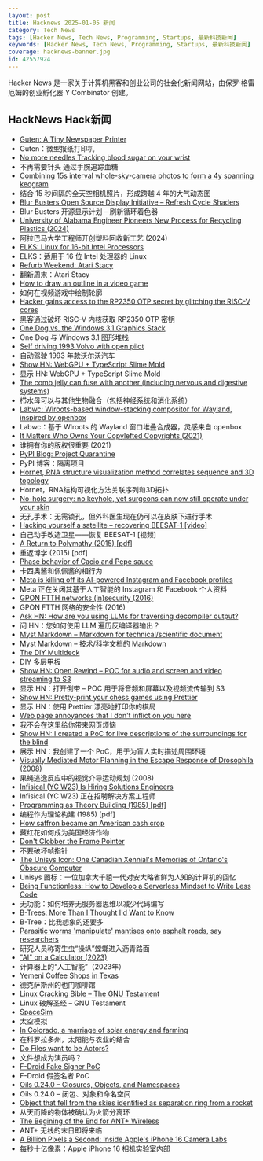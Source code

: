 ```yaml
---
layout: post
title: Hacknews 2025-01-05 新闻
category: Tech News
tags: [Hacker News, Tech News, Programming, Startups, 最新科技新闻]
keywords: [Hacker News, Tech News, Programming, Startups, 最新科技新闻]
coverage: hacknews-banner.jpg
id: 42557924
---
```


Hacker News 是一家关于计算机黑客和创业公司的社会化新闻网站，由保罗·格雷厄姆的创业孵化器 Y Combinator 创建。

## HackNews Hack新闻

- [Guten: A Tiny Newspaper Printer](https://amanvir.com/guten)
- Guten：微型报纸打印机
- [No more needles Tracking blood sugar on your wrist](https://uwaterloo.ca/news/media/no-more-needles-tracking-blood-sugar-your-wrist)
- 不再需要针头 通过手腕追踪血糖
- [Combining 15s interval whole-sky-camera photos to form a 4y spanning keogram](https://astrodon.social/@cgbassa/113770318993975063)
- 结合 15 秒间隔的全天空相机照片，形成跨越 4 年的大气动态图
- [Blur Busters Open Source Display Initiative – Refresh Cycle Shaders](https://blurbusters.com/blur-busters-open-source-display-initative-refresh-cycle-shaders/)
- Blur Busters 开源显示计划 – 刷新循环着色器
- [University of Alabama Engineer Pioneers New Process for Recycling Plastics (2024)](https://news.ua.edu/2024/10/ua-chemical-engineer-plastic-recycling/)
- 阿拉巴马大学工程师开创塑料回收新工艺 (2024)
- [ELKS: Linux for 16-bit Intel Processors](https://github.com/ghaerr/elks)
- ELKS：适用于 16 位 Intel 处理器的 Linux
- [Refurb Weekend: Atari Stacy](http://oldvcr.blogspot.com/2025/01/refurb-weekend-atari-stacy.html)
- 翻新周末：Atari Stacy
- [How to draw an outline in a video game](https://ameye.dev/notes/rendering-outlines/)
- 如何在视频游戏中绘制轮廓
- [Hacker gains access to the RP2350 OTP secret by glitching the RISC-V cores](https://www.tomshardware.com/raspberry-pi/it-looks-like-the-raspberry-pi-rp2350-hacking-challenge-has-been-beaten-hacker-gains-access-to-the-otp-secret-by-glitching-the-risc-v-cores-to-enable-debugging)
- 黑客通过破坏 RISC-V 内核获取 RP2350 OTP 密钥
- [One Dog vs. the Windows 3.1 Graphics Stack](https://wuffs.org/blog/windows-3x-graphics)
- One Dog 与 Windows 3.1 图形堆栈
- [Self driving 1993 Volvo with open pilot](https://practicapp.com/carbagepilot-part1/)
- 自动驾驶 1993 年款沃尔沃汽车
- [Show HN: WebGPU + TypeScript Slime Mold](https://github.com/SuboptimalEng/slime-sim-webgpu)
- 显示 HN: WebGPU + TypeScript Slime Mold
- [The comb jelly can fuse with another (including nervous and digestive systems)](https://www.cnn.com/2024/12/30/science/comb-jellies-fuse-single-organism/index.html)
- 栉水母可以与其他生物融合（包括神经系统和消化系统）
- [Labwc: Wlroots-based window-stacking compositor for Wayland, inspired by openbox](https://labwc.github.io/)
- Labwc：基于 Wlroots 的 Wayland 窗口堆叠合成器，灵感来自 openbox
- [It Matters Who Owns Your Copylefted Copyrights (2021)](https://sfconservancy.org/blog/2021/jun/30/who-should-own-foss-copyrights/)
- 谁拥有你的版权很重要 (2021)
- [PyPI Blog: Project Quarantine](https://blog.pypi.org/posts/2024-12-30-quarantine/)
- PyPI 博客：隔离项目
- [Hornet, RNA structure visualization method correlates sequence and 3D topology](https://phys.org/news/2024-12-hornet-rna-visualization-method-sequence.html)
- Hornet，RNA结构可视化方法关联序列和3D拓扑
- [No-hole surgery: no keyhole, yet surgeons can now still operate under your skin](https://www.nibib.nih.gov/news-events/newsroom/getting-under-your-skin-3d-printing-technique-builds-structures-through-tissues)
- 无孔手术：无需锁孔，但外科医生现在仍可以在皮肤下进行手术
- [Hacking yourself a satellite – recovering BEESAT-1 [video]](https://media.ccc.de/v/38c3-hacking-yourself-a-satellite-recovering-beesat-1)
- 自己动手改造卫星——恢复 BEESAT-1 [视频]
- [A Return to Polymathy (2015) [pdf]](https://paulrcohen.github.io/papers/Polymathy.pdf)
- 重返博学 (2015) [pdf]
- [Phase behavior of Cacio and Pepe sauce](https://arxiv.org/abs/2501.00536)
- 卡西奥酱和佩佩酱的相行为
- [Meta is killing off its AI-powered Instagram and Facebook profiles](https://www.theguardian.com/technology/2025/jan/03/meta-ai-powered-instagram-facebook-profiles)
- Meta 正在关闭其基于人工智能的 Instagram 和 Facebook 个人资料
- [GPON FTTH networks (in)security (2016)](https://pierrekim.github.io/blog/2016-11-01-gpon-ftth-networks-insecurity.html#introduction)
- GPON FTTH 网络的安全性 (2016)
- [Ask HN: How are you using LLMs for traversing decompiler output?]()
- 问 HN：您如何使用 LLM 遍历反编译器输出？
- [Myst Markdown – Markdown for technical/scientific document](https://mystmd.org/guide)
- Myst Markdown – 技术/科学文档的 Markdown
- [The DIY Multideck](https://diymultideck.mauri.app/manual/)
- DIY 多层甲板
- [Show HN: Open Rewind – POC for audio and screen and video streaming to S3](https://github.com/janwilmake/efficient-recorder)
- 显示 HN：打开倒带 – POC 用于将音频和屏幕以及视频流传输到 S3
- [Show HN: Pretty-print your chess games using Prettier](https://github.com/gmasclet/prettier-plugin-pgn)
- 显示 HN：使用 Prettier 漂亮地打印你的棋局
- [Web page annoyances that I don't inflict on you here](http://rachelbythebay.com/w/2025/01/04/cruft/)
- 我不会在这里给你带来网页烦恼
- [Show HN: I created a PoC for live descriptions of the surroundings for the blind](https://github.com/o40/seesay)
- 展示 HN：我创建了一个 PoC，用于为盲人实时描述周围环境
- [Visually Mediated Motor Planning in the Escape Response of Drosophila (2008)](https://www.cell.com/current-biology/fulltext/S0960-9822(08)01048-8)
- 果蝇逃逸反应中的视觉介导运动规划 (2008)
- [Infisical (YC W23) Is Hiring Solutions Engineers](https://www.ycombinator.com/companies/infisical/jobs/yaEvock-solutions-engineer)
- Infisical (YC W23) 正在招聘解决方案工程师
- [Programming as Theory Building (1985) [pdf]](https://pages.cs.wisc.edu/~remzi/Naur.pdf)
- 编程作为理论构建 (1985) [pdf]
- [How saffron became an American cash crop](https://www.nytimes.com/2025/01/02/dining/saffron-farming-crop.html)
- 藏红花如何成为美国经济作物
- [Don't Clobber the Frame Pointer](https://nsrip.com/posts/clobberfp.html)
- 不要破坏帧指针
- [The Unisys Icon: One Canadian Xennial's Memories of Ontario's Obscure Computer](https://postgamecontent.com/post/771726085147803648/the-unisys-icon-one-canadian-xennials-memories)
- Unisys 图标：一位加拿大千禧一代对安大略省鲜为人知的计算机的回忆
- [Being Functionless: How to Develop a Serverless Mindset to Write Less Code](https://www.infoq.com/articles/functionless-serverless-mindset/)
- 无功能：如何培养无服务器思维以减少代码编写
- [B-Trees: More Than I Thought I'd Want to Know](https://benjamincongdon.me/blog/2021/08/17/B-Trees-More-Than-I-Thought-Id-Want-to-Know/)
- B-Tree：比我想象的还要多
- [Parasitic worms 'manipulate' mantises onto asphalt roads, say researchers](https://mainichi.jp/english/articles/20241115/p2a/00m/0sc/009000c)
- 研究人员称寄生虫“操纵”螳螂进入沥青路面
- ["AI" on a Calculator (2023)](https://z80.me/blog/calculator-ai-part-1/)
- 计算器上的“人工智能”（2023年）
- [Yemeni Coffee Shops in Texas](https://www.texasmonthly.com/food/yemeni-coffee-shops-booming-in-texas/)
- 德克萨斯州的也门咖啡馆
- [Linux Cracking Bible – The GNU Testament](https://github.com/YoteZip/LinuxCrackingBible)
- Linux 破解圣经 – GNU Testament
- [SpaceSim](https://pavelsevecek.github.io/)
- 太空模拟
- [In Colorado, a marriage of solar energy and farming](https://www.ksjd.org/2024-12-31/in-colorado-a-marriage-of-solar-energy-and-farming-provides-a-model-for-a-more-sustainable-future)
- 在科罗拉多州，太阳能与农业的结合
- [Do Files want to be Actors?](https://lewiscampbell.tech/blog/250104.html)
- 文件想成为演员吗？
- [F-Droid Fake Signer PoC](https://github.com/obfusk/fdroid-fakesigner-poc)
- F-Droid 假签名者 PoC
- [Oils 0.24.0 – Closures, Objects, and Namespaces](https://www.oilshell.org/blog/2025/01/release-0.24.0.html)
- Oils 0.24.0 – 闭包、对象和命名空间
- [Object that fell from the skies identified as separation ring from a rocket](https://nation.africa/kenya/news/object-that-fell-from-the-skies-identified-as-separation-ring-from-a-rocket-4875322)
- 从天而降的物体被确认为火箭分离环
- [The Begining of the End for ANT+ Wireless](https://www.dcrainmaker.com/2025/01/the-begining-of-the-end-for-ant-wireless.html)
- ANT+ 无线的末日即将来临
- [A Billion Pixels a Second: Inside Apple's iPhone 16 Camera Labs](https://www.cnet.com/tech/mobile/a-billion-pixels-a-second-i-got-a-rare-look-inside-apples-secret-iphone-16-camera-labs/)
- 每秒十亿像素：Apple iPhone 16 相机实验室内部

